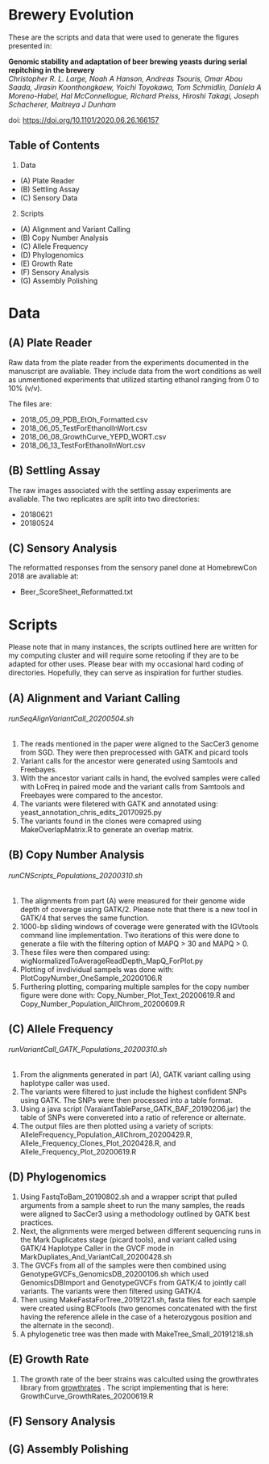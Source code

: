 # Brewery Evolution

These are the scripts and data that were used to generate the figures presented in:

**Genomic stability and adaptation of beer brewing yeasts during serial repitching in the brewery**  
*Christopher R. L. Large, Noah A Hanson, Andreas Tsouris, Omar Abou Saada, Jirasin Koonthongkaew, Yoichi Toyokawa, Tom Schmidlin, Daniela A Moreno-Habel, Hal McConnellogue, Richard Preiss, Hiroshi Takagi, Joseph Schacherer, Maitreya J Dunham*

doi: https://doi.org/10.1101/2020.06.26.166157

## Table of Contents
1. Data
- (A) Plate Reader
- (B) Settling Assay
- (C) Sensory Data
2. Scripts
- (A) Alignment and Variant Calling
- (B) Copy Number Analysis
- (C) Allele Frequency
- (D) Phylogenomics
- (E) Growth Rate
- (F) Sensory Analysis
- (G) Assembly Polishing

# Data
## (A) Plate Reader
Raw data from the plate reader from the experiments documented in the manuscript are avaliable. They include data from the wort conditions as well as unmentioned experiments that utilized starting ethanol ranging from 0 to 10% (v/v).  
  
The files are:  
-  2018_05_09_PDB_EtOh_Formatted.csv  
-  2018_06_05_TestForEthanolInWort.csv  
-  2018_06_08_GrowthCurve_YEPD_WORT.csv  
-  2018_06_13_TestForEthanolInWort.csv  

## (B) Settling Assay  
The raw images associated with the settling assay experiments are avaliable. The two replicates are split into two directories:
- 20180621
- 20180524

## (C) Sensory Analysis
The reformatted responses from the sensory panel done at HomebrewCon 2018 are avaliable at:
- Beer_ScoreSheet_Reformatted.txt

# Scripts
Please note that in many instances, the scripts outlined here are written for my computing cluster and will require some retooling if they are to be adapted for other uses. Please bear with my occasional hard coding of directories. Hopefully, they can serve as inspiration for further studies. 

## (A) Alignment and Variant Calling
###### runSeqAlignVariantCall_20200504.sh
1. The reads mentioned in the paper were aligned to the SacCer3 genome from SGD. They were then preprocessed with GATK and picard tools
2. Variant calls for the ancestor were generated using Samtools and Freebayes.
3. With the ancestor variant calls in hand, the evolved samples were called with LoFreq in paired mode and the variant calls from Samtools and Freebayes were compared to the ancestor.
4. The variants were filetered with GATK and annotated using: yeast_annotation_chris_edits_20170925.py
5. The variants found in the clones were comapred using MakeOverlapMatrix.R to generate an overlap matrix.

## (B) Copy Number Analysis
######  runCNScripts_Populations_20200310.sh
1. The alignments from part (A) were measured for their genome wide depth of coverage using GATK/2. Please note that there is a new tool in GATK/4 that serves the same function. 
2. 1000-bp sliding windows of coverage were generated with the IGVtools command line implementation. Two iterations of this were done to generate a file with the filtering option of MAPQ > 30 and MAPQ > 0.
3. These files were then compared using: wigNormalizedToAverageReadDepth_MapQ_ForPlot.py
4. Plotting of invdividual sampels was done with: PlotCopyNumber_OneSample_20200106.R
5. Furthering plotting, comparing multiple samples for the copy number figure were done with: Copy_Number_Plot_Text_20200619.R and Copy_Number_Population_AllChrom_20200609.R

## (C) Allele Frequency
###### runVariantCall_GATK_Populations_20200310.sh
1. From the alignments generated in part (A), GATK variant calling using haplotype caller was used.
2. The variants were filtered to just include the highest confident SNPs using GATK. The SNPs were then processed into a table format.
3. Using a java script (VaraiantTableParse_GATK_BAF_20190206.jar) the table of SNPs were convereted into a ratio of reference or alternate. 
4. The output files are then plotted using a variety of scripts: AlleleFrequency_Population_AllChrom_20200429.R, Allele_Frequency_Clones_Plot_2020428.R, and Allele_Frequency_Plot_20200619.R

## (D) Phylogenomics
1. Using FastqToBam_20190802.sh and a wrapper script that pulled arguments from a sample sheet to run the many samples, the reads were aligned to SacCer3 using a methodology outlined by GATK best practices.
2. Next, the alignments were merged between different sequencing runs in the Mark Duplicates stage (picard tools), and variant called using GATK/4 Haplotype Caller in the GVCF mode in MarkDupliates_And_VariantCall_20200428.sh
3. The GVCFs from all of the samples were then combined using GenotypeGVCFs_GenomicsDB_20200106.sh which used GenomicsDBImport and GenotypeGVCFs from GATK/4 to jointly call variants. The variants were then filtered using GATK/4.
4. Then using MakeFastaForTree_20191221.sh, fasta files for each sample were created using BCFtools (two genomes concatenated with the first having the reference allele in the case of a heterozygous position and the alternate in the second).
5. A phylogenetic tree was then made with MakeTree_Small_20191218.sh

## (E) Growth Rate
1. The growth rate of the beer strains was calculted using the growthrates library from [growthrates](https://cran.r-project.org/web/packages/growthrates/vignettes/Introduction.html) . The script implementing that is here: GrowthCurve_GrowthRates_20200619.R

## (F) Sensory Analysis


## (G) Assembly Polishing




